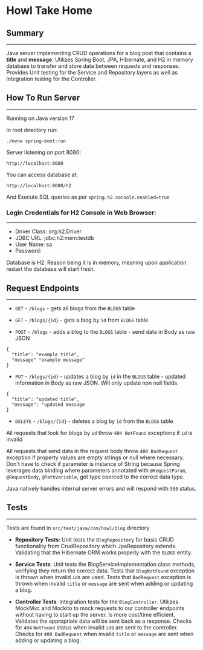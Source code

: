 # Howl Take Home

## Summary

---

Java server implementing CRUD operations for a blog post that contains a **title** and **message**. Utilizes Spring Boot, JPA, Hibernate, and H2 in memory database to transfer and store data between requests and responses. Provides Unit testing for the Service and Repository layers as well as Integration testing for the Controller.

## How To Run Server

---

Running on Java version 17

In root directory run:

```
./mvnw spring-boot:run
```

Server listening on port 8080:

```
http://localhost:8080
```

You can access database at:

```
http://localhost:8080/h2
```

And Execute SQL queries
as per `spring.h2.console.enabled=true`

### Login Credentials for H2 Console in Web Browser:

---

- Driver Class: org.h2.Driver
- JDBC URL: jdbc:h2:mem:testdb
- User Name: sa
- Password:

Database is H2. Reason being it is in memory, meaning upon application restart the database will start fresh.

## Request Endpoints

---

- `GET` - `/blogs` - gets all blogs from the `BLOGS` table

- `GET` - `/blogs/{id}` - gets a blog by `id` from `BLOGS` table

- `POST` - `/blogs` - adds a blog to the `BLOGS` table - send data in Body as raw JSON

```
{
  "title": "example title",
  "message" "example message"
}
```

- `PUT` - `/blogs/{id}` - updates a blog by `id` in the `BLOGS` table - updated information in Body as raw JSON. Will only update non null fields.

```
{
  "title": "updated title",
  "message": "updated message
}
```

- `DELETE` - `/blogs/{id}` - deletes a blog by `id` from the `BLOGS` table

All requests that look for blogs by `id` throw `404 NotFound` exceptions if `id` is invalid

All requests that send data in the request body throw `400 BadRequest` exception if property values are empty strings or null where necessary. Don't have to check if parameter is instance of String because Spring leverages data binding where parameters annotated with `@RequestParam`, `@RequestBody`, `@PathVariable`, get type coerced to the correct data type.

Java natively handles internal server errors and will respond with `500` status.

## Tests

---

Tests are found in `src/test/java/com/howl/blog` directory

- **Repository Tests**: Unit tests the `BlogRepository` for basic CRUD functionality from CrudRepository which JpaRepository extends. Validating that the Hibernate ORM works properly with the `BLOGS` entity.

- **Service Tests**: Unit tests the BlogServiceImplementation class methods, verifying they return the correct data. Tests that `BlogNotFound` exception is thrown when invalid `id`s are used. Tests that `BadRequest` exception is thrown when invalid `title` or `message` are sent when adding or updating a blog.

- **Controller Tests**: Integration tests for the `BlogController`. Utilizes MockMvc and Mockito to mock requests to our controller endpoints without having to start up the server. Is more cost/time efficient. Validates the appropriate data will be sent back as a response. Checks for `404` `NotFound` status when invalid `id`s are sent to the controller. Checks for `400 BadRequest` when invalid `title` or `message` are sent when adding or updating a blog.
